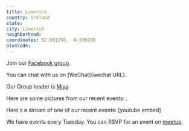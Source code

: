 ```yaml
---
title: Limerick
country: Ireland
state: 
city: Limerick
neighborhood: 
coordinates: 52.661258, -8.630208
plusCode:
---
```

Join our [Facebook group](https://www.facebook.com/groups/free.code.camp.limerick).

You can chat with us on [WeChat](wechat URL).

Our Group leader is [Miya](freecodecamp.org/miya)

Here are some pictures from our recent events:
![]().

Here's a stream of one of our recent events:
[youtube embed]

We have events every Tuesday. You can RSVP for an event on [meetup](meetupurl).
